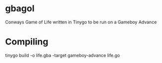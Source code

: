 # gbagol
Conways Game of Life written in Tinygo to be run on a Gameboy Advance


# Compiling
tinygo build -o life.gba -target gameboy-advance life.go